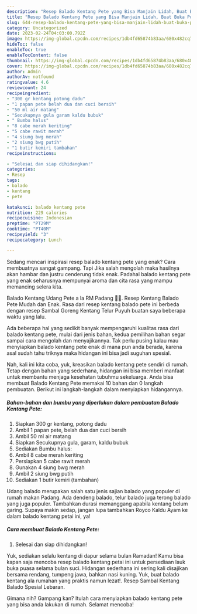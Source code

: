 ```yaml
---
description: "Resep Balado Kentang Pete yang Bisa Manjain Lidah, Buat Buka Puasa}"
title: "Resep Balado Kentang Pete yang Bisa Manjain Lidah, Buat Buka Puasa}"
slug: 644-resep-balado-kentang-pete-yang-bisa-manjain-lidah-buat-buka-puasa
category: Uncategorized
date: 2023-02-24T04:03:00.792Z
image: https://img-global.cpcdn.com/recipes/1db4fd65874b83aa/680x482cq70/balado-kentang-pete-foto-resep-utama.jpg
hideToc: false
enableToc: true
enableTocContent: false
thumbnail: https://img-global.cpcdn.com/recipes/1db4fd65874b83aa/680x482cq70/balado-kentang-pete-foto-resep-utama.jpg
cover: https://img-global.cpcdn.com/recipes/1db4fd65874b83aa/680x482cq70/balado-kentang-pete-foto-resep-utama.jpg
author: Admin
authorAv: notfound
ratingvalue: 4.6
reviewcount: 24
recipeingredient:
- "300 gr kentang potong dadu"
- "1 papan pete belah dua dan cuci bersih"
- "50 ml air matang"
- "Secukupnya gula garam kaldu bubuk"
- " Bumbu halus"
- "8 cabe merah keriting"
- "5 cabe rawit merah"
- "4 siung bwg merah"
- "2 siung bwg putih"
- "1 butir kemiri tambahan"
recipeinstructions:

- "Selesai dan siap dihidangkan!"
categories:
- Resep
tags:
- balado
- kentang
- pete

katakunci: balado kentang pete 
nutrition: 229 calories
recipecuisine: Indonesian
preptime: "PT29M"
cooktime: "PT40M"
recipeyield: "3"
recipecategory: Lunch

---
```



Sedang mencari inspirasi resep balado kentang pete yang enak? Cara membuatnya sangat gampang. Tapi Jika salah mengolah maka hasilnya akan hambar dan justru cenderung tidak enak. Padahal balado kentang pete yang enak seharusnya mempunyai aroma dan cita rasa yang mampu memancing selera kita.


Balado Kentang Udang Pete a la RM Padang 👍🏼. Resep Kentang Balado Pete Mudah dan Enak. Rasa dari resep kentang balado pete ini berbeda dengan resep Sambal Goreng Kentang Telur Puyuh buatan saya beberapa waktu yang lalu.

Ada beberapa hal yang sedikit banyak mempengaruhi kualitas rasa dari balado kentang pete, mulai dari jenis bahan, kedua pemilihan bahan segar sampai cara mengolah dan menyajikannya. Tak perlu pusing kalau mau menyiapkan balado kentang pete enak di mana pun anda berada, karena asal sudah tahu triknya maka hidangan ini bisa jadi suguhan spesial.


Nah, kali ini kita coba, yuk, kreasikan balado kentang pete sendiri di rumah. Tetap dengan bahan yang sederhana, hidangan ini bisa memberi manfaat untuk membantu menjaga kesehatan tubuhmu sekeluarga. Anda bisa membuat Balado Kentang Pete memakai 10 bahan dan 0 langkah pembuatan. Berikut ini langkah-langkah dalam menyiapkan hidangannya.

<!--inarticleads1-->

##### Bahan-bahan dan bumbu yang diperlukan dalam pembuatan Balado Kentang Pete:

1. Siapkan 300 gr kentang, potong dadu
1. Ambil 1 papan pete, belah dua dan cuci bersih
1. Ambil 50 ml air matang
1. Siapkan Secukupnya gula, garam, kaldu bubuk
1. Sediakan  Bumbu halus:
1. Ambil 8 cabe merah keriting
1. Persiapkan 5 cabe rawit merah
1. Gunakan 4 siung bwg merah
1. Ambil 2 siung bwg putih
1. Sediakan 1 butir kemiri (tambahan)


Udang balado merupakan salah satu jenis sajian balado yang populer di rumah makan Padang. Ada dendeng balado, telur balado juga terong balado yang juga populer. Tambahkan durasi memanggang apabila kentang belum garing. Supaya makin sedap, jangan lupa tambahkan Royco Kaldu Ayam ke dalam balado kentang petai ini, ya! 

<!--inarticleads2-->

##### Cara membuat Balado Kentang Pete:


1. Selesai dan siap dihidangkan!

Yuk, sediakan selalu kentang di dapur selama bulan Ramadan! Kamu bisa kapan saja mencoba resep balado kentang petai ini untuk persediaan lauk buka puasa selama bulan suci. Hidangan sederhana ini sering kali disajikan bersama rendang, tumpeng jawa, bahkan nasi kuning. Yuk, buat balado kentang ala rumahan yang praktis namun lezat!. Resep Sambal Kentang Balado Spesial Lebaran. 

Gimana nih? Gampang kan? Itulah cara menyiapkan balado kentang pete yang bisa anda lakukan di rumah. Selamat mencoba!

